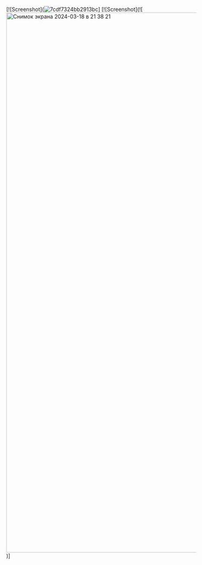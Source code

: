 [![Screenshot](![7cdf7324bb2913bc](https://github.com/AnnaShcherbakova90/appReplanDelivery/assets/148349902/e72b5210-9389-4f2a-b78e-7a7f2462a64c)]
[![Screenshot](![<img width="1430" alt="Снимок экрана 2024-03-18 в 21 38 21" src="https://github.com/AnnaShcherbakova90/appReplanDelivery/assets/148349902/5731a8d6-cd76-4587-80c7-ce6b501cc15f">
)]
